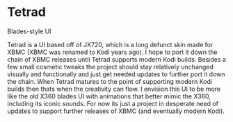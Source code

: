# Tetrad
Blades-style UI

Tetrad is a UI based off of JX720, which is a long defunct skin made for XBMC (XBMC was renamed to Kodi years ago). I hope to port it down the chain of XBMC releases until Tetrad supports modern Kodi builds.
Besides a few small cosmetic tweaks the project should stay relatively unchanged visually and functionally and just get needed updates to further port it down the chain.
When Tetrad matures to the point of supporting modern Kodi builds then thats when the creativity can flow. I envision this UI to be more like the old X360 blades UI with animations that better mimic the X360, including its iconic sounds. For now its just a project in desperate need of updates to support further releases of XBMC (and eventually modern Kodi).
